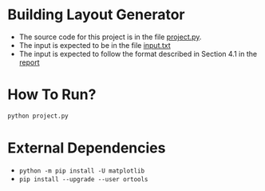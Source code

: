 # Building Layout Generator

- The source code for this project is in the file [project.py](project.py).
- The input is expected to be in the file [input.txt](input.txt) 
- The input is expected to follow the format described in Section 4.1 in the [report](Report.pdf)

# How To Run?
```bash
python project.py
```
# External Dependencies
- ``` python -m pip install -U matplotlib ```
- ``` pip install --upgrade --user ortools ```
